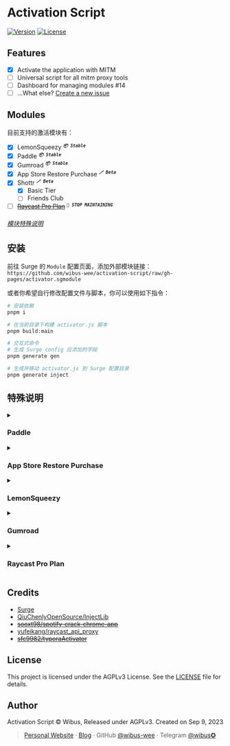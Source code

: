 # Activation Script

[![Version][package-version-src]][package-version-href]
[![License][license-src]][license-href]

## Features

-   [x] Activate the application with MITM
-   [ ] Universal script for all mitm proxy tools
-   [ ] Dashboard for managing modules #14
-   [ ] ...What else? [Create a new issue](https://github.com/wibus-wee/activation-script/issues/new?assignees=&labels=enhancement&projects=&template=feature_request.yml)

## Modules

目前支持的激活模块有：

-   [x] LemonSqueezy <sup>***`📦 Stable`***</sup>
-   [x] Paddle <sup>***`📦 Stable`***</sup>
-   [x] Gumroad <sup>***`📦 Stable`***</sup>
-   [x] App Store Restore Purchase <sup>***`🪄 Beta`***</sup>
-   [x] Shottr <sup>***`🪄 Beta`***</sup>
    -   [x] Basic Tier
    -   [ ] Friends Club
-   [ ] [~~Raycast Pro Plan~~](#raycast-pro-plan) <sup>***`🚫 STOP MAINTAINING`***</sup>

###### [模块特殊说明](#特殊说明)

## 安装

前往 Surge 的 `Module` 配置页面，添加外部模块链接：`https://github.com/wibus-wee/activation-script/raw/gh-pages/activator.sgmodule`

或者你希望自行修改配置文件与脚本，你可以使用如下指令：

```bash
# 安装依赖
pnpm i

# 在当前目录下构建 activator.js 脚本
pnpm build:main

# 交互式命令
# 生成 Surge config 应添加的字段
pnpm generate gen

# 生成并移动 activator.js 到 Surge 配置目录
pnpm generate inject
```

## 特殊说明

<details>
  <summary><h3>Paddle</h3></summary>

-   [x] AlDente Pro
-   [x] iStatistica Pro
-   [x] One Switch
-   [x] Charliemonroe
    -   [x] Downie 4
    -   [x] Permute 3
-   [x] Sensei
-   [x] Rectangle Pro
-   [x] MenubarX
-   [x] MarginNote 3
-   [x] MWeb Pro

Paddle 是一个软件许可证管理服务。你可以使用以下指令查找使用了本机使用了 `Paddle.framework` 的应用程序：

```shell
find /Applications -name "Paddle.framework" -type d -exec sh -c 'echo "应用程序 {} 使用了 Paddle.framework"' \;
```

一般来说，它们都可以被正常激活。同时，也欢迎提交你发现的使用了 Paddle 的应用程序，我会将它们添加到列表中。

或许你需要许可证来触发激活程序，你可以使用以下激活码（fake）：

> 尤其针对 `com.charliemonroe` 的程序做了许可证格式的处理，因此你可以使用以下激活码来激活它们。

```
9U2DM70E-ED0RPLF3-6FOCF9UB-3GQ3WPEU-KREMAIUX
D2TMD4AR-3CPQYT42-N6UWNYYA-69REG5QI-T4C7ZSIR
75ZQRI8T-CQ8H46WJ-NFJHNROZ-P0A3PZ2R-SUA6PPYV
JP26HIZ7-BP09SYO8-ER67YRNR-L61JBMJ7-CCZRM7IZ
4JKMBTVI-4QXMR0O7-3WDLW8Z0-80618ZML-0EKK26KW
61WUMZRG-DK4AI5JD-HIYYM3CP-FCFSNKLS-P08UYALJ
F2X9ZBAR-ZO9Y1L4G-19MCAUK1-46358751-340O82BP
8DG6WQ0G-HTEEITAS-89ZYJXMC-MEHW736F-DZFHNXPH
I4QP2745-TBLLELKW-DQ6HRLOG-VPT8CN2V-Z5HDUTPY
```

###### [Alogrithm](./packages/modules/paddle/alogrithm/gen.ts)

</details>

<details>
  <summary>

### App Store Restore Purchase

  </summary>

> [!WARNING]
> 由于 Apple 的限制，这个功能只能用于仍使用[旧式 verifyReceipt 验证（文档中已被弃用）](https://developer.apple.com/documentation/appstorereceipts/verifyreceipt)的应用。如果你的应用使用了新的验证方法，那么这个功能将无法正常工作。

欢迎提交你发现的使用了旧式验证的应用程序，我会将它们添加到列表中。

-   [x] iShot Pro

</details>

<details>
  <summary>

### LemonSqueezy

  </summary>

-   [x] Screen Studio

以下许可证可以用于激活 Screen Studio，但是其他应用程序暂时未能确定（因为找不到其他使用 LemonSqueezy 的应用程序）

```
401934ec-0a54-433c-a299-2a363501d4be
d06ad32e-00c2-43fb-a5a7-9bb44b094831
0c903cdd-9ee1-4935-8ad3-88de0ecef496
295aab81-b87e-437c-868a-1f0877216cae
4dc5cab3-03e0-41ab-827d-90dbe9e076f6
7a777528-c9b8-4db5-a986-0bd8d4312afd
d3ce015b-2093-42f5-a049-670edae6e7b4
f6e63b4e-91d4-4eb4-8dd0-dcb20933495e
f899ec8c-020b-4f8a-a09d-22a978b716a5
62c3bf31-428b-4bea-a31f-9a14f0a1a63c
```

###### [Alogrithm](./packages/modules/lemon-squeezy/alogrithm/screen-studio.ts)

</details>

<details>
  <summary>

### Gumroad

  </summary>

> Thanks to @QiuchenlyOpenSource & @Qiuchenly.

-   [x] MediaMate
-   [x] ...more

理论上，以下的激活码可以用于所有使用 Gumroad 的应用程序。

```
MNBVCXZLK-QWERTYUIO-ASDFHJKLZ-XCVBN
85DB562A-C11D4B06-A2335A6B-8C079166
ZTVKHMKYQ-JKDOSLFZU-UIXXTKLBA-HVNEZ
55277020-CAZNWFKK-97392017-MROIOCVV
WKMCDMKQS-RKLZHNWTW-OBLLJBZAX-VCEKT
94389301-ICWINLVW-35507779-OXCCQXLN
IXNIVXJUC-ZODUBIVHS-XNRCXLQVM-FVDHC
43378717-DHAMJHWK-86941225-DTMNMZRE
ZCJJBTBBT-XXTCCSCZT-XMVQQXQXL-ZVOZI
88079719-BONJCJQC-43235799-SODXFXIZ
IFZONWUNB-OWLYVQKQB-YFNIKSXBS-MCLRA
41389661-TLSYJYTE-32625842-BLCVBKVK
```

###### [Alogrithm](./packages/modules/gumroad/alogrithm/index.ts)

</details>

<details>
  <summary>

### Raycast Pro Plan

  </summary>

> Thanks to @zhuozhiyongde.

为了可以正常使用 Raycast Pro Plan，你需要在 `Surge -> HTTP -> 捕获 -> 捕获 MITM 覆写` 中修改 MITM 主机名，将最后一行 `*` 取消勾选。

> [!WARNING]
> 由于 Surge 限制，在 Surge 内的 runtime 做脚本无法实现 SSE，这对体验有很大很大的影响，以及还有一些实现上的问题，因此我打算不做内置的 AI 支持了

如果想使用此功能，请以下项目搭建自己的后端服务进行体验： **（它们都是不一样的！）**

-   [wibus-wee/raycast-unblock](https://github.com/wibus-wee/raycast-unblock)
-   [zhuozhiyongde/Unlocking-Raycast-With-Surge](https://github.com/zhuozhiyongde/Unlocking-Raycast-With-Surge)
-   [yufeikang/raycast_api_proxy](https://github.com/yufeikang/raycast_api_proxy)

另外，你可能还需要前往 [./packages/modules/index.ts](./packages/modules/index.ts) 修改 `raycast` 模块替换的 `url` 为你自己的后端服务地址。

```diff
$done({
    url: $request.url.replace(
        'https://backend.raycast.com',
-        'http://127.0.0.1:3000',
+        'https://your-backend-service.com',
    ),
    headers: $request.headers,
    body: $request.body,
})
```

> [!WARNING]
> 不要让 Surge 既代理 Raycast 的请求，又代理你的后端服务的请求，这会导致无法正常使用。
>
> 除非...除非你给 headers 加点[料](./src/modules/index.ts#L70)，让你的后端服务可以正常工作. (同时建议后端服务关闭 SSL 检查 `NODE_TLS_REJECT_UNAUTHORIZED=0`)

</details>

## Credits

-   [Surge](https://nssurge.com/)
-   [QiuChenlyOpenSource/InjectLib](https://github.com/QiuChenlyOpenSource/InjectLib)
-   ~~[sooxt98/spotify-crack-chrome-app](https://github.com/sooxt98/spotify-crack-chrome-app)~~
-   [yufeikang/raycast_api_proxy](https://github.com/yufeikang/raycast_api_proxy)
-   ~~[sfc9982/typoraActivator](https://github.com/sfc9982/typoraActivator)~~

## License

This project is licensed under the AGPLv3 License. See the [LICENSE](LICENSE) file for details.

## Author

Activation Script © Wibus, Released under AGPLv3. Created on Sep 9, 2023

> [Personal Website](http://wibus.ren/) · [Blog](https://blog.wibus.ren/) · GitHub [@wibus-wee](https://github.com/wibus-wee/) · Telegram [@wibus✪](https://t.me/wibus_wee)

<!-- Badges -->

[package-version-src]: https://img.shields.io/github/package-json/v/wibus-wee/activation-script?style=flat&colorA=080f12&colorB=1fa669
[package-version-href]: https://github.com/wibus-wee/activation-script
[license-src]: https://img.shields.io/github/license/wibus-wee/activation-script.svg?style=flat&colorA=080f12&colorB=1fa669
[license-href]: https://github.com/wibus-wee/activation-script/blob/main/LICENSE
